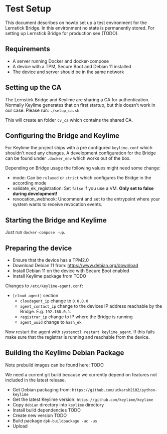 # Test Setup
This document describes on howto set up a test environment for the Lernstick Bridge. In this environment no state is 
permanently stored. For setting up Lernstick Bridge for production see  (TODO).

## Requirements
 * A server running Docker and docker-compose
 * A device with a TPM, Secure Boot and Debian 11 installed
 * The device and server should be in the same network

## Setting up the CA
The Lernstick Bridge and Keylime are sharing a CA for authentication. Normally Keylime generates that on first startup,
but this doesn't work in our case. Please run: `./setup_ca.sh`.

This will create an folder `cv_ca` which contains the shared CA.

## Configuring the Bridge and Keylime
For Keylime the project ships with a pre configured `keylime.conf` which shouldn't need any changes.
A development configuration for the Bridge can be found under `.docker_env` which works out of the box.

Depending on Bridge usage the following values might need some change:

* mode: Can be `relaxed` or `strict` which configures the Bridge in the according mode
* validate_ek_registration: Set `false` if you use a VM. **Only set to false during development!**
* revocation_webhook: Uncomment and set to the entrypoint where your system wants to receive revocation events.

## Starting the Bridge and Keylime
Just run `docker-compose -up`.

## Preparing the device
 * Ensure that the device has a TPM2.0
 * Download Debian 11 from: https://www.debian.org/download
 * Install Debian 11 on the device with Secure Boot enabled 
 * Install Keylime package from TODO

Changes to `/etc/keylime-agent.conf`:

 * `[cloud_agent]` section
   * `cloudagent_ip` change to `0.0.0.0`
   * `agent_contact_ip` change to the devices IP address reachable by the Bridge. E.g. `192.168.0.1`.
   * `registrar_ip` change to IP where the Bridge is running
   * `agent_uuid` change to `hash_ek`

Now restart the agent with `systemctl restart keylime_agent`.
If this fails make sure that the registrar is running and reachable from the device.

## Building the Keylime Debian Package
Note prebuild images can be found here: TODO

We need a current git build because we currently depend on features not included in the latest release.

* Get Debian packaging from: `https://github.com/utkarsh2102/python-keylime`
* Get the latest Keylime version: `https://github.com/keylime/keylime`
* Copy `debian` directory into `keylime` directory
* Install build dependencies TODO
* Create new version TODO
* Build package `dpk-buildpackage -uc -us`
* Upload